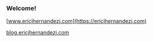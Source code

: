 ### Welcome!

[www.ericjhernandezj.com](https://ericjhernandezj.com)

[blog.ericjhernandezj.com](https://blog.ericjhernandezj.com)
